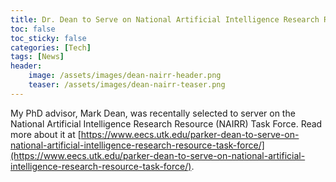 ```yaml
---
title: Dr. Dean to Serve on National Artificial Intelligence Research Resource Task Force
toc: false
toc_sticky: false
categories: [Tech]
tags: [News]
header:
    image: /assets/images/dean-nairr-header.png
    teaser: /assets/images/dean-nairr-teaser.png
---
```


My PhD advisor, Mark Dean, was recentally selected to server on the National Artificial Intelligence Research Resource (NAIRR) Task Force. 
Read more about it at [https://www.eecs.utk.edu/parker-dean-to-serve-on-national-artificial-intelligence-research-resource-task-force/](https://www.eecs.utk.edu/parker-dean-to-serve-on-national-artificial-intelligence-research-resource-task-force/).